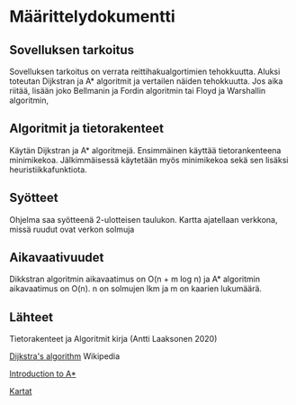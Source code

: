 # Määrittelydokumentti

## Sovelluksen tarkoitus

Sovelluksen tarkoitus on verrata reittihakualgortimien tehokkuutta.
Aluksi toteutan Dijkstran ja  A* algoritmit ja vertailen näiden tehokkuutta.
Jos aika riitää, lisään joko Bellmanin ja Fordin algoritmin tai Floyd ja Warshallin algoritmin,

## Algoritmit ja tietorakenteet

Käytän Dijkstran ja A* algoritmejä.
Ensimmäinen käyttää tietorankenteena minimikekoa.
Jälkimmäisessä käytetään myös minimikekoa sekä sen lisäksi heuristiikkafunktiota.

## Syötteet

Ohjelma saa syötteenä 2-ulotteisen taulukon. 
Kartta ajatellaan verkkona, missä ruudut ovat verkon solmuja

## Aikavaativuudet

Dikkstran algoritmin aikavaatimus on O(n + m log n) ja A* algoritmin aikavaatimus on O(n).
n on solmujen lkm ja m on kaarien lukumäärä.

## Lähteet

Tietorakenteet ja Algoritmit kirja (Antti Laaksonen 2020)

[Dijkstra's algorithm](https://en.wikipedia.org/wiki/Dijkstra%27s_algorithm) Wikipedia

[Introduction to A*](http://theory.stanford.edu/~amitp/GameProgramming/AStarComparison.html)

[Kartat](https://www.movingai.com/benchmarks/grids.html)
